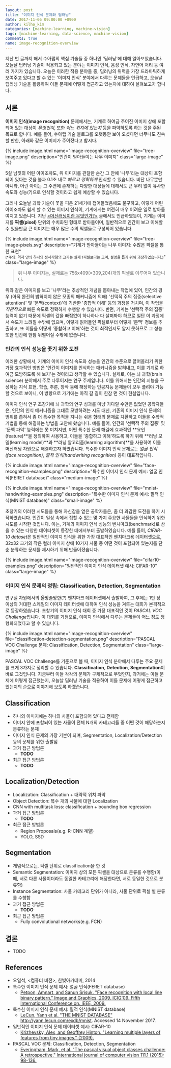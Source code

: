 ```yaml
---
layout: post
title: "이미지 인식 문제와 딥러닝"
date: 2017-11-05 09:00:00 +0900
author: kilho_kim
categories: [machine-learning, machine-vision]
tags: [machine-learning, data-science, machine-vision]
comments: true
name: image-recognition-overview
---
```


지난 번 글까지 해서 수아랩의 핵심 기술들 중 하나인 '딥러닝'에 대해 알아보았습니다. 오늘날 딥러닝 기술이 적용되고 있는 분야는 이미지 인식, 음성 인식, 자연어 처리 등 여러 가지가 있습니다. 오늘은 이러한 적용 분야들 중, 딥러닝의 위력을 가장 드라마틱하게 보여주고 있다고 할 수 있는 '이미지 인식' 분야에서 다루는 문제들을 언급하고, 오늘날 딥러닝 기술을 활용하여 이들 문제에 어떻게 접근하고 있는지에 대하여 살펴보고자 합니다. 

## 서론

**이미지 인식(image recognition)** 문제에서는, 기계로 하여금 주어진 이미지 상에 포함되어 있는 대상이 *무엇인지*, 또한 *어느 위치에 있는지* 등을 파악하도록 하는 것을 주된 목표로 합니다. 예를 들어, 수아랩 기술 블로그를 오랫동안 보아 오셨다면 너무나도 친숙할 만한, 아래와 같은 이미지가 주어졌다고 합시다.

{% include image.html name="image-recognition-overview" file="tree-image.png" description="인간이 받아들이는 나무 이미지" class="large-image" %}

5살 남짓의 어린 아이조차도, 위 이미지를 관찰한 순간 그 안에 '나무'라는 대상이 포함되어 있다는 것을 불과 0.1초 내로 *빠르고 정확하게* 인식할 수 있습니다. 비단 나무뿐만 아니라, 어린 아이는 그 주변에 존재하는 다양한 대상들에 대해서도 큰 무리 없이 유사한 속도와 성능(?)으로 인식할 것이라고 쉽게 예상할 수 있습니다.

그러나 오늘날 과학 기술이 꽃을 피운 21세기에 접어들었음에도 불구하고, 이렇게 어린 아이조차도 쉽게 할 수 있는 이미지 인식이, 기계에게는 여전히 매우 어려운 일로 받아들여지고 있습니다. 지난 <a href="http://research.sualab.com/machine-learning/2017/09/04/what-is-machine-learning.html" target="_blank">\<머신러닝이란 무엇인가?\></a> 글에서도 언급하였듯이, 기계는 이미지를 **픽셀(pixel)** 단위의 수치화된 형태로 받아들이며, 일반적으로 인간이 보고 이해할 수 있을만큼 큰 이미지는 매우 많은 수의 픽셀들로 구성되어 있습니다. 

{% include image.html name="image-recognition-overview" file="tree-image-pixels.svg" description="기계가 받아들이는 나무 이미지: 수많은 픽셀을 통한 표현*<br><small>(*주의: 격자 안의 하나의 정사각형의 크기는 실제 1픽셀보다는 크며, 설명을 돕기 위해 과장하였습니다.)</small>" class="large-image" %}

> 위 나무 이미지는, 실제로는 756x409(=309,204)개의 픽셀로 이루어져 있습니다.

위와 같은 이미지를 보고 '나무'라는 추상적인 개념을 뽑아내는 작업에 있어, 인간의 경우 (아직 완전히 밝혀지지 않은 모종의 매커니즘에 의해) '선택적 주의 집중(selective attention)' 및 '문맥(context)'에 기반한 '종합적 이해' 등의 과정을 거치며, 이 작업을 *직관적으로* 빠른 속도로 정확하게 수행할 수 있습니다. 반면, 기계는 '선택적 주의 집중' 능력이 없기 때문에 픽셀의 값을 빠짐없이 하나하나 다 살펴봐야 하므로 일단 이 과정에서 속도가 느려질 수밖에 없으며, 이렇게 읽어들인 픽셀로부터 어떻게 '문맥' 정보를 추출하고, 또 이들을 어떻게 '종합하고 이해'하는 것이 최적인지도 알지 못하므로 그 성능 또한 인간에 한참 뒤떨어질 수밖에 없습니다.

### 인간의 인식 성능을 좇기 위한 도전

이러한 상황에서, 기계의 이미지 인식 속도와 성능을 인간의 수준으로 끌어올리기 위한 가장 효과적인 방법은 '인간이 이미지를 인식하는 매커니즘을 밝혀내고, 이를 기계로 하여금 모방하도록 해 보자'는 것이라고 생각할 수 있습니다. 실제로, 이는 뇌 과학(brain science) 분야에서 주로 다루어지는 연구 주제입니다. 이를 위해서는 인간의 지능을 구성하는 지식 표현, 학습, 추론, 창작 등에 해당하는 인공지능 문제들이 모두 풀려야 가능할 것으로 보이니, 이 방향으로 가기에는 아직 갈 길이 한참 먼 것이 현실입니다.

이미지 인식 연구 초창기에 뇌 과학의 연구 성과를 마냥 기다릴 수만은 없었던 공학자들은, 인간의 인식 메커니즘을 그대로 모방하려는 시도 대신, 기존의 이미지 인식 문제의 범위를 좁혀서 좀 더 특수한 목적을 지니는 쉬운 형태의 문제로 치환하고 이들을 수학적 기법을 통해 해결하는 방법을 고안해 왔습니다. 예를 들어, 인간의 '선택적 주의 집중' 및 '문맥 파악' 능력에는 못 미치지만, 어떤 특수한 문제 해결에 효과적인 **요인(feature)**을 정의하여 사용하고, 이들을 '종합하고 이해'하도록 하기 위해 **러닝 모델(learning model)**과 **러닝 알고리즘(learning algorithm)**을 사용하여 이를 머신러닝 차원으로 해결하고자 하였습니다. 특수한 이미지 인식 문제로는 *얼굴 인식(face recognition)*, *필적 인식(handwriting recognition)* 등이 대표적입니다.

{% include image.html name="image-recognition-overview" file="face-recognition-examples.png" description="특수한 이미지 인식 문제 예시: 얼굴 인식(FERET database)" class="medium-image" %}

{% include image.html name="image-recognition-overview" file="mnist-handwriting-examples.png" description="특수한 이미지 인식 문제 예시: 필적 인식(MNIST database)" class="small-image" %}

초창기의 이러한 시도들을 통해 자신감을 얻은 공학자들은, 좀 더 과감한 도전을 하기 시작하였습니다. 인간이 일상 속에서 접할 수 있는 몇 가지 주요한 사물들을 인식하기 위한 시도를 시작한 것입니다. 이는, 기계의 이미지 인식 성능의 벤치마크(benchmark)로 삼을 수 있는 다양한 데이터셋이 등장한 데에서부터 출발하였습니다. 예를 들어, *CIFAR-10 dataset*은 일반적인 이미지 인식을 위한 가장 대표적인 벤치마크용 데이터셋으로, 32x32 크기의 작은 컬러 이미지 상에 10가지 사물 중 어떤 것이 포함되어 있는지를 단순 분류하는 문제를 제시하기 위해 만들어졌습니다.

{% include image.html name="image-recognition-overview" file="cifar10-examples.png" description="일반적인 이미지 인식 데이터셋 예시: CIFAR-10" class="large-image" %}

### 이미지 인식 문제의 정립: Classification, Detection, Segmentation

연구실 차원에서의 올망졸망한(?) 벤치마크 데이터셋에서 출발하여, 그 후에는 1만 장 이상의 거대한 스케일의 이미지 데이터셋에 대하여 인식 성능을 겨루는 대회가 본격적으로 등장하였습니다. 초창기의 이미지 인식 대회 중 가장 대표적인 것이 *PASCAL VOC Challenge*입니다. 이 대회를 기점으로, 이미지 인식에서 다루는 문제들이 어느 정도 정형화되었다고 할 수 있습니다.

{% include image.html name="image-recognition-overview" file="classification-detection-segmentation.png" description="PASCAL VOC Challenge 문제: Classification, Detection, Segmentation" class="large-image" %}

PASCAL VOC Challenge를 기준으로 볼 때, 이미지 인식 분야에서 다루는 주요 문제를 크게 3가지로 정리할 수 있습니다. **Classification**, **Detection**, **Segmentation**이 바로 그것입니다. 지금부터 이들 각각의 문제가 구체적으로 무엇인지, 과거에는 이들 문제에 어떻게 접근했는지, 오늘날 딥러닝 기술을 적용하여 이들 문제에 어떻게 접근하고 있는지의 순으로 이야기해 보도록 하겠습니다.

## Classification

- 하나의 이미지에는 하나의 사물이 포함되어 있다고 전제함
- 이미지 안에 포함되어 있는 사물이 전체 N개의 카테고리들 중 어떤 것어 해당하는지 분류하는 문제
- 이미지 인식 문제의 가장 기본이 되며, Segmentation, Localization/Detection 등의 문제를 위한 출발점
- 과거 접근 방법론
  - **TODO**
- 최근 접근 방법론
  - **TODO**

## Localization/Detection

- Localization: Classification + 대략적 위치 파악
- Object Detection: 복수 개의 사물에 대한 Localization
- CNN with multitask loss: classification + bounding box regression
- 과거 접근 방법론
  - **TODO**
- 최근 접근 방법론
  - Region Proposals(e.g. R-CNN 계열)
  - YOLO, SSD

## Segmentation

- 개념적으로는, 픽셀 단위로 classification을 한 것
- Semantic Segmentation: 이미지 상의 모든 픽셀을 대상으로 분류를 수행함(이 때, 서로 다른 사물이더라도 동일한 카테고리에 해당한다면, 서로 동일한 것으로 분류함)
- Instance Segmentation: 사물 카테고리 단위가 아니라, 사물 단위로 픽셀 별 분류를 수행함
- 과거 접근 방법론
  - **TODO**
- 최근 접근 방법론
  - Fully convolutional networks(e.g. FCN)

## 결론

- TODO

## References

- 오일석, \<컴퓨터 비전\>, 한빛아카데미, 2014
- 특수한 이미지 인식 문제 예시: 얼굴 인식(FERET database)
  - <a href="https://www.researchgate.net/profile/Amnart_Petpon/publication/221412223_Face_Recognition_with_Local_Line_Binary_Pattern/links/0fcfd508e345a96d26000000/Face-Recognition-with-Local-Line-Binary-Pattern.pdf" target="_blank">Petpon, Amnart, and Sanun Srisuk. "Face recognition with local line binary pattern." Image and Graphics, 2009. ICIG'09. Fifth International Conference on. IEEE, 2009.</a>
- 특수한 이미지 인식 문제 예시: 필적 인식(MNIST database)
  - <a href="http://yann.lecun.com/exdb/mnist/" target="_blank">LeCun, Yann et al. "THE MNIST DATABASE" http://yann.lecun.com/exdb/mnist. Accessed 14 November 2017.</a>
- 일반적인 이미지 인식 문제 데이터셋 예시: CIFAR-10
  - <a href="https://www.cs.toronto.edu/~kriz/cifar.html" target="_blank">Krizhevsky, Alex, and Geoffrey Hinton. "Learning multiple layers of features from tiny images." (2009).</a>
- PASCAL VOC 문제: Classification, Detection, Segmentation
  - <a href="http://host.robots.ox.ac.uk/pascal/VOC/pubs/everingham15.pdf" target="_blank">Everingham, Mark, et al. "The pascal visual object classes challenge: A retrospective." International journal of computer vision 111.1 (2015): 98-136.</a>
